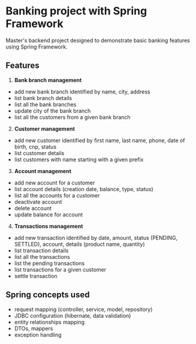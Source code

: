 # Banking project with Spring Framework
Master's backend project designed to demonstrate basic banking features using Spring Framework.
## Features
1. **Bank branch management**
  - add new bank branch identified by name, city, address
  - list bank branch details 
  - list all the bank branches
  - update city of the bank branch
  - list all the customers from a given bank branch
2. **Customer management**
  - add new customer identified by first name, last name, phone, date of birth, cnp, status
  - list customer details
  - list customers with name starting with a given prefix
3. **Account management**
  - add new account for a customer
  - list account details (creation date, balance, type, status)
  - list all the accounts for a customer
  - deactivate account
  - delete account
  - update balance for account
4. **Transactions management**
  - add new transaction identified by date, amount, status (PENDING, SETTLED), account, details (product name, quantity)
  - list transaction details
  - list all the transactions
  - list the pending transactions
  - list transactions for a given customer
  - settle transaction
## Spring concepts used
- request mapping (controller, service, model, repository)
- JDBC configuration (hibernate, data validation)
- entity relationships mapping
- DTOs, mappers
- exception handling
